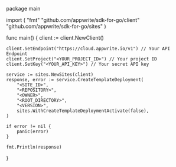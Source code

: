 package main

import (
    "fmt"
    "github.com/appwrite/sdk-for-go/client"
    "github.com/appwrite/sdk-for-go/sites"
)

func main() {
    client := client.NewClient()

    client.SetEndpoint("https://cloud.appwrite.io/v1") // Your API Endpoint
    client.SetProject("<YOUR_PROJECT_ID>") // Your project ID
    client.SetKey("<YOUR_API_KEY>") // Your secret API key

    service := sites.NewSites(client)
    response, error := service.CreateTemplateDeployment(
        "<SITE_ID>",
        "<REPOSITORY>",
        "<OWNER>",
        "<ROOT_DIRECTORY>",
        "<VERSION>",
        sites.WithCreateTemplateDeploymentActivate(false),
    )

    if error != nil {
        panic(error)
    }

    fmt.Println(response)
}
